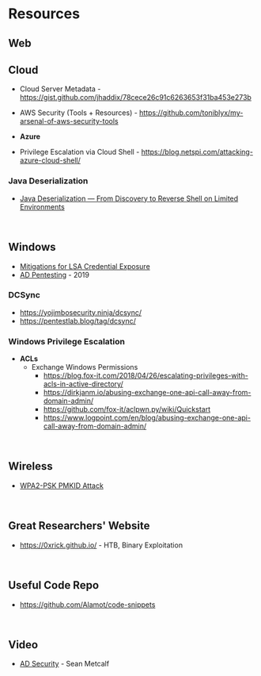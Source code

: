 # Resources

## Web
## Cloud
* Cloud Server Metadata - https://gist.github.com/jhaddix/78cece26c91c6263653f31ba453e273b
* AWS Security (Tools + Resources) - https://github.com/toniblyx/my-arsenal-of-aws-security-tools

* <b>Azure</b>
 * Privilege Escalation via Cloud Shell - https://blog.netspi.com/attacking-azure-cloud-shell/

### Java Deserialization
* [Java Deserialization — From Discovery to Reverse Shell on Limited Environments](https://medium.com/abn-amro-red-team/java-deserialization-from-discovery-to-reverse-shell-on-limited-environments-2e7b4e14fbef)
<br />

## Windows
* [Mitigations for LSA Credential Exposure](https://thedefensedude.wordpress.com/2016/07/19/mitigations-for-lsa-credential-exposure-part-1-plain-text-passwords/#comments)
* [AD Pentesting](https://hausec.com/2019/03/12/penetration-testing-active-directory-part-ii/) - 2019

### DCSync
* https://yojimbosecurity.ninja/dcsync/
* https://pentestlab.blog/tag/dcsync/

### Windows Privilege Escalation
* <b>ACLs</b>
  * Exchange Windows Permissions     
    * https://blog.fox-it.com/2018/04/26/escalating-privileges-with-acls-in-active-directory/ 
    * https://dirkjanm.io/abusing-exchange-one-api-call-away-from-domain-admin/
    * https://github.com/fox-it/aclpwn.py/wiki/Quickstart
    * https://www.logpoint.com/en/blog/abusing-exchange-one-api-call-away-from-domain-admin/
    
<br />

## Wireless
* [WPA2-PSK PMKID Attack](http://www.jackson-t.ca/)
<br />

## Great Researchers' Website
* https://0xrick.github.io/ - HTB, Binary Exploitation
<br />


## Useful Code Repo
* https://github.com/Alamot/code-snippets
<br />


## Video
* [AD Security](https://www.youtube.com/watch?v=git1a6cu048&feature=youtu.be) - Sean Metcalf


